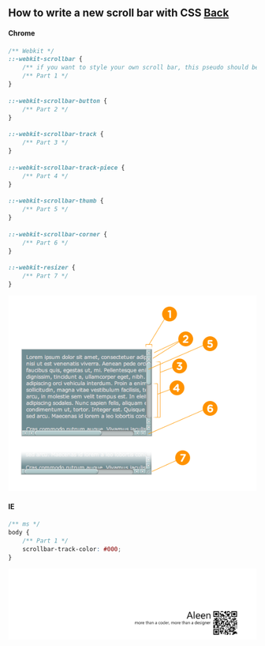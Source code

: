 ## How to write a new scroll bar with CSS [Back](./qa.md)

#### Chrome

```css
/** Webkit */
::-webkit-scrollbar {
    /** if you want to style your own scroll bar, this pseudo should be written */
    /** Part 1 */
}

::-webkit-scrollbar-button {
    /** Part 2 */
}

::-webkit-scrollbar-track {
    /** Part 3 */
}

::-webkit-scrollbar-track-piece {
    /** Part 4 */
}

::-webkit-scrollbar-thumb {
    /** Part 5 */
}

::-webkit-scrollbar-corner {
    /** Part 6 */
}

::-webkit-resizer {
    /** Part 7 */
}
```

<img src="./scrollbarparts_thumb.png">

#### IE

```css
/** ms */
body {
    /** Part 1 */
    scrollbar-track-color: #000;
}
```

<a href="http://aleen42.github.io/" target="_blank" ><img src="./../pic/tail.gif"></a>
